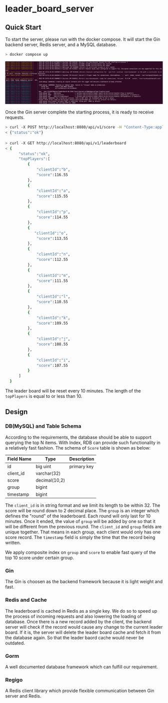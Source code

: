 # leader_board_server

## Quick Start

To start the server, please run with the docker compose. It will start the Gin backend server, Redis server, and a MySQL database.

```bash
> docker compose up
```
![screenshot](./screenshot.png)

Once the Gin server complete the starting process, it is ready to receive requests.
```bash
> curl -X POST http://localhost:8080/api/v1/score -H "Content-Type:application/json" -H "ClientId:a" -d '{"score":115.55}'
< {"status":"ok"}

> curl -X GET http://localhost:8080/api/v1/leaderboard
< {
      "status":"ok",
      "topPlayers":[
          {
              "clientId":"b",
              "score":116.55
          },
          {
              "clientId":"a",
              "score":115.55
          },
          {
              "clientId":"p",
              "score":114.55
          },
          {
             "clientId":"o",
              "score":113.55
          },
          {
              "clientId":"n",
              "score":112.55
          },
          {
              "clientId":"m",
              "score":111.55
          },
          {
              "clientId":"l",
              "score":110.55
          },
          {
              "clientId":"k",
              "score":109.55
          },
          {
              "clientId":"j",
              "score":108.55
          },
          {
              "clientId":"i",
              "score":107.55
          }
      ]
  }
```
The leader board will be reset every 10 minutes. The length of the `topPlayers` is equal to or less than 10.

## Design

### DB(MySQL) and Table Schema
According to the requirements, the database should be able to support querying the top N items. With Index, RDB can provide such functionality in a relatively fast fashion.
The schema of `Score` table is shown as below:

|Field Name|Type|Description|
|----|----|----|
| id | big uint | primary key |
| client_id | varchar(32) |  |
| score | decimal(10,2) |  |
| group | bigint |  |
| timestamp | bigint |  |

The `client_id` is in string format and we limit its length to be within 32. The score will be round down to 2 decimal place.
The `group` is an integer which defines the "round" of the leaderboard. Each round will only last for 10 minutes. Once it ended, the value of `group` will be added by one so that it will be different from the previous round.
The `client_id` and `group` fields are unique together. That means in each group, each client would only has one score record.
The `timestamp` field is simply the time that the record being written.

We apply composite index on `group` and `score` to enable fast query of the top 10 score under certain group.

### Gin
The Gin is choosen as the backend framework because it is light weight and fast.

### Redis and Cache
The leaderboard is cached in Redis as a single key. We do so to speed up the process of incoming requests and also lowering the loading of database. 
Once there is a new record added by the client, the backend server will check if the record would cause any change to the current leader board. If it is, the server will delete the leader board cache and fetch it from the database again.
So that the leader baord cache would never be outdated.

### Gorm
A well documented database framework which can fulfill our requirement.

### Regigo
A Redis client library which provide flexible communication between Gin server and Redis.
